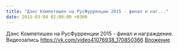 ```yaml
---
title: "Дэнс Компетишен на РусФурренции 2015 - финал и наг..."
date: 2015-03-04 02:09:00 +0300
---
```


Дэнс Компетишен на РусФурренции 2015 - финал и награждение.
Видеозапись
<a class="vk-attach" href="https://vk.com/video41076938_170850366">https://vk.com/video41076938_170850366</a>
<a class="vk-attach" href="https://vk.com/video41076938_170850366">Вложение</a>

